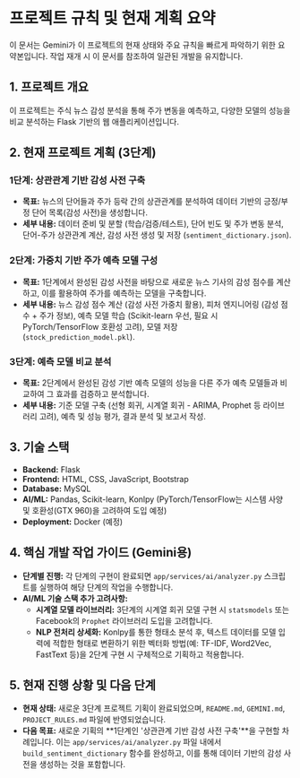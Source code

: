 # 프로젝트 규칙 및 현재 계획 요약

이 문서는 Gemini가 이 프로젝트의 현재 상태와 주요 규칙을 빠르게 파악하기 위한 요약본입니다. 작업 재개 시 이 문서를 참조하여 일관된 개발을 유지합니다.

## 1. 프로젝트 개요

이 프로젝트는 주식 뉴스 감성 분석을 통해 주가 변동을 예측하고, 다양한 모델의 성능을 비교 분석하는 Flask 기반의 웹 애플리케이션입니다.

## 2. 현재 프로젝트 계획 (3단계)

### 1단계: 상관관계 기반 감성 사전 구축
- **목표:** 뉴스의 단어들과 주가 등락 간의 상관관계를 분석하여 데이터 기반의 긍정/부정 단어 목록(감성 사전)을 생성합니다.
- **세부 내용:** 데이터 준비 및 분할 (학습/검증/테스트), 단어 빈도 및 주가 변동 분석, 단어-주가 상관관계 계산, 감성 사전 생성 및 저장 (`sentiment_dictionary.json`).

### 2단계: 가중치 기반 주가 예측 모델 구성
- **목표:** 1단계에서 완성된 감성 사전을 바탕으로 새로운 뉴스 기사의 감성 점수를 계산하고, 이를 활용하여 주가를 예측하는 모델을 구축합니다.
- **세부 내용:** 뉴스 감성 점수 계산 (감성 사전 가중치 활용), 피처 엔지니어링 (감성 점수 + 주가 정보), 예측 모델 학습 (Scikit-learn 우선, 필요 시 PyTorch/TensorFlow 호환성 고려), 모델 저장 (`stock_prediction_model.pkl`).

### 3단계: 예측 모델 비교 분석
- **목표:** 2단계에서 완성된 감성 기반 예측 모델의 성능을 다른 주가 예측 모델들과 비교하여 그 효과를 검증하고 분석합니다.
- **세부 내용:** 기준 모델 구축 (선형 회귀, 시계열 회귀 - ARIMA, Prophet 등 라이브러리 고려), 예측 및 성능 평가, 결과 분석 및 보고서 작성.

## 3. 기술 스택

- **Backend:** Flask
- **Frontend:** HTML, CSS, JavaScript, Bootstrap
- **Database:** MySQL
- **AI/ML:** Pandas, Scikit-learn, Konlpy (PyTorch/TensorFlow는 시스템 사양 및 호환성(GTX 960)을 고려하여 도입 예정)
- **Deployment:** Docker (예정)

## 4. 핵심 개발 작업 가이드 (Gemini용)

- **단계별 진행:** 각 단계의 구현이 완료되면 `app/services/ai/analyzer.py` 스크립트를 실행하여 해당 단계의 작업을 수행합니다.
- **AI/ML 기술 스택 추가 고려사항:**
    - **시계열 모델 라이브러리:** 3단계의 시계열 회귀 모델 구현 시 `statsmodels` 또는 Facebook의 `Prophet` 라이브러리 도입을 고려합니다.
    - **NLP 전처리 상세화:** Konlpy를 통한 형태소 분석 후, 텍스트 데이터를 모델 입력에 적합한 형태로 변환하기 위한 벡터화 방법(예: TF-IDF, Word2Vec, FastText 등)을 2단계 구현 시 구체적으로 기획하고 적용합니다.

## 5. 현재 진행 상황 및 다음 단계

- **현재 상태:** 새로운 3단계 프로젝트 기획이 완료되었으며, `README.md`, `GEMINI.md`, `PROJECT_RULES.md` 파일에 반영되었습니다.
- **다음 목표:** 새로운 기획의 **1단계인 '상관관계 기반 감성 사전 구축'**을 구현할 차례입니다. 이는 `app/services/ai/analyzer.py` 파일 내에서 `build_sentiment_dictionary` 함수를 완성하고, 이를 통해 데이터 기반의 감성 사전을 생성하는 것을 포함합니다.
